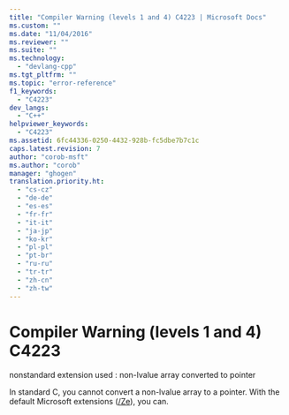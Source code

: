 ```yaml
---
title: "Compiler Warning (levels 1 and 4) C4223 | Microsoft Docs"
ms.custom: ""
ms.date: "11/04/2016"
ms.reviewer: ""
ms.suite: ""
ms.technology: 
  - "devlang-cpp"
ms.tgt_pltfrm: ""
ms.topic: "error-reference"
f1_keywords: 
  - "C4223"
dev_langs: 
  - "C++"
helpviewer_keywords: 
  - "C4223"
ms.assetid: 6fc44336-0250-4432-928b-fc5dbe7b7c1c
caps.latest.revision: 7
author: "corob-msft"
ms.author: "corob"
manager: "ghogen"
translation.priority.ht: 
  - "cs-cz"
  - "de-de"
  - "es-es"
  - "fr-fr"
  - "it-it"
  - "ja-jp"
  - "ko-kr"
  - "pl-pl"
  - "pt-br"
  - "ru-ru"
  - "tr-tr"
  - "zh-cn"
  - "zh-tw"
---
```

# Compiler Warning (levels 1 and 4) C4223
nonstandard extension used : non-lvalue array converted to pointer  
  
 In standard C, you cannot convert a non-lvalue array to a pointer. With the default Microsoft extensions ([/Ze](../../build/reference/za-ze-disable-language-extensions.md)), you can.